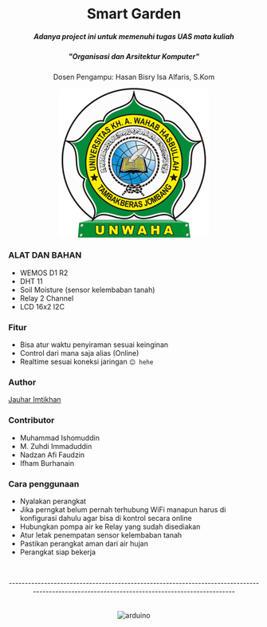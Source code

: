 <h1 align="center">Smart Garden</h1>

<h5 align="center">Adanya project ini untuk memenuhi tugas UAS mata kuliah </h5>
<h5 align="center"><i>"Organisasi dan Arsitektur Komputer"</i></h5>
<p align="center">Dosen Pengampu: Hasan Bisry Isa Alfaris, S.Kom</p>
<div align="center">
<img src="university-logo.png" height="300" width="300" alt="logo-unwaha" >
</div>


### ALAT DAN BAHAN

- WEMOS D1 R2
- DHT 11
- Soil Moisture (sensor kelembaban tanah)
- Relay 2 Channel
- LCD 16x2 I2C

### Fitur

- Bisa atur waktu penyiraman sesuai keinginan
- Control dari mana saja alias (Online)
- Realtime sesuai koneksi jaringan `😊 hehe`

### Author

<a href="https://github.com/jauhar-imtikhan" target="_blank">Jauhar Imtikhan</a>

### Contributor

- Muhammad Ishomuddin
- M. Zuhdi Immaduddin
- Nadzan Afi Faudzin
- Ifham Burhanain

### Cara penggunaan

- Nyalakan perangkat
- Jika perngkat belum pernah terhubung WiFi manapun harus di konfigurasi dahulu agar bisa di kontrol secara online
- Hubungkan pompa air ke Relay yang sudah disediakan
- Atur letak penempatan sensor kelembaban tanah
- Pastikan perangkat aman dari air hujan
- Perangkat siap bekerja

<br>
<p align="center">---------------------------------------------------------------------------------------------------------------------------------------------</p>
<br>
<div align="center"> <img src="https://cdn.worldvectorlogo.com/logos/arduino-1.svg" alt="arduino" width="100" height="100"/></div>
